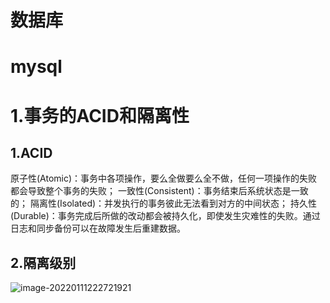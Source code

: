 # 数据库

# mysql

# 1.事务的ACID和隔离性

## 1.ACID

原子性(Atomic)：事务中各项操作，要么全做要么全不做，任何一项操作的失败都会导致整个事务的失败；
一致性(Consistent)：事务结束后系统状态是一致的；
隔离性(Isolated)：并发执行的事务彼此无法看到对方的中间状态；
持久性(Durable)：事务完成后所做的改动都会被持久化，即使发生灾难性的失败。通过日志和同步备份可以在故障发生后重建数据。

## 2.隔离级别

![image-20220111222721921](C:\Users\zhang\AppData\Roaming\Typora\typora-user-images\image-20220111222721921.png)





